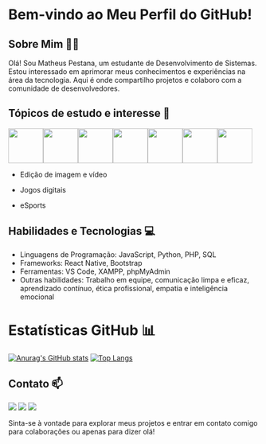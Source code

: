 # Bem-vindo ao Meu Perfil do GitHub!

## Sobre Mim 🙎‍♂️
Olá! Sou Matheus Pestana, um estudante de Desenvolvimento de Sistemas. Estou interessado em aprimorar meus conhecimentos e experiências na área da tecnologia. Aqui é onde compartilho projetos e colaboro com a comunidade de desenvolvedores.

## Tópicos de estudo e interesse 📝

<div style="display: flex;">

<img src="https://cdn.jsdelivr.net/gh/devicons/devicon@latest/icons/html5/html5-original-wordmark.svg" width="70" height="70" margin="10px" />
<img src="https://cdn.jsdelivr.net/gh/devicons/devicon@latest/icons/css3/css3-original-wordmark.svg" width="70" height="70" margin="10px" />
<img src="https://cdn.jsdelivr.net/gh/devicons/devicon@latest/icons/javascript/javascript-original.svg" width="70" height="70" margin="10px" />
<img src="https://cdn.jsdelivr.net/gh/devicons/devicon@latest/icons/python/python-original.svg" width="70" height="70" margin="10px" />
<img src="https://cdn.jsdelivr.net/gh/devicons/devicon@latest/icons/php/php-original.svg" width="70" height="70" margin="10px" />
<img src="https://cdn.jsdelivr.net/gh/devicons/devicon@latest/icons/mysql/mysql-original-wordmark.svg" width="70" height="70" margin="10px" />
<img src="https://cdn.jsdelivr.net/gh/devicons/devicon@latest/icons/react/react-original-wordmark.svg" width="70" height="70" margin="10px" />
  
</div>
  
- Edição de imagem e vídeo

- Jogos digitais

- eSports

## Habilidades e Tecnologias 💻
- Linguagens de Programação: JavaScript, Python, PHP, SQL
- Frameworks: React Native, Bootstrap
- Ferramentas: VS Code, XAMPP, phpMyAdmin
- Outras habilidades: Trabalho em equipe, comunicação limpa e eficaz, aprendizado contínuo, ética profissional, empatia e inteligência emocional

# Estatísticas GitHub 📊

<div>

[![Anurag's GitHub stats](https://github-readme-stats.vercel.app/api?username=matheus-pestana&show_icons=true&theme=radical)](https://github.com/anuraghazra/github-readme-stats) 
[![Top Langs](https://github-readme-stats.vercel.app/api/top-langs/?username=matheus-pestana&show_icons=true&hide=hack&layout=donut)](https://github.com/anuraghazra/github-readme-stats)
  
</div>



## Contato 📫
<div>
<a href = "mailto:matheus90pestana@gmail.com"><img loading="lazy" src="https://img.shields.io/badge/Gmail-D14836?style=for-the-badge&logo=gmail&logoColor=white" target="_blank"></a>
<a href="https://www.instagram.com/d4sh_fps?igsh=Yjd0Y3E5bGp3b3Zo" target="_blank"><img loading="lazy" src="https://img.shields.io/badge/-Instagram-%23E4405F?style=for-the-badge&logo=instagram&logoColor=white" target="_k"></a>
<a href="[https://www.linkedin.com/in/seu-usuário-linkedln-aqui](https://www.linkedin.com/in/matheus-arcangelo/)" target="_blank"><img loading="lazy" src="https://img.shields.io/badge/-LinkedIn-%230077B5?style=for-the-badge&logo=linkedin&logoColor=white" target="_blank"></a>   
</div>

Sinta-se à vontade para explorar meus projetos e entrar em contato comigo para colaborações ou apenas para dizer olá!
